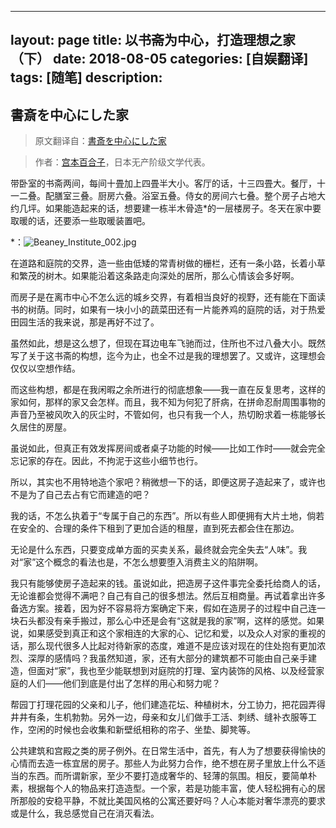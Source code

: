 
---
layout: page
title: 以书斋为中心，打造理想之家（下）
date: 2018-08-05
categories: [自娱翻译]
tags: [随笔]
description: 
---

## 書斎を中心にした家

>原文翻译自：[書斎を中心にした家](https://www.aozora.gr.jp/cards/000311/files/15954_28863.html)

>作者：[宫本百合子](https://www.aozora.gr.jp/cards/000311/files/15954_28863.html)，日本无产阶级文学代表。

带卧室的书斋两间，每间十畳加上四畳半大小。客厅的话，十三四畳大。餐厅，十一二叠。配膳室三叠。厨房六叠。浴室五叠。侍女的房间六七叠。整个房子占地大约几坪。如果能造起来的话，想要建一栋半木骨造*的一层楼房子。冬天在家中要取暖的话，还要添一些取暖装置吧。

*：![Beaney_Institute_002.jpg](https://upload-images.jianshu.io/upload_images/1229928-023393d63c67e05f.jpg?imageMogr2/auto-orient/strip%7CimageView2/2/w/1240)

在道路和庭院的交界，造一些由低矮的常青树做的栅栏，还有一条小路，长着小草和繁茂的树木。如果能沿着这条路走向深处的居所，那么心情该会多好啊。

而房子是在离市中心不怎么远的城乡交界，有着相当良好的视野，还有能在下面读书的树荫。同时，如果有一块小小的蔬菜田还有一片能养鸡的庭院的话，对于热爱田园生活的我来说，那是再好不过了。

虽然如此，想是这么想了，但现在耳边电车飞驰而过，住所也不过八叠大小。既然写了关于这书斋的构想，迄今为止，也全不过是我的理想罢了。又或许，这理想会仅仅以空想作结。

而这些构想，都是在我闲暇之余所进行的彻底想象——我一直在反复思考，这样的家如何，那样的家又会怎样。而且，我不知为何犯了肝病，在拼命忍耐周围事物的声音乃至被风吹入的灰尘时，不管如何，也只有我一个人，热切盼求着一栋能够长久居住的房屋。

虽说如此，但真正有效发挥房间或者桌子功能的时候——比如工作时——就会完全忘记家的存在。因此，不拘泥于这些小细节也行。


所以，其实也不用特地造个家吧？稍微想一下的话，即便这房子造起来了，或许也不是为了自己去占有它而建造的吧？

我的话，不怎么执着于“专属于自己的东西”。所以有些人即便拥有大片土地，倘若在安全的、合理的条件下租到了更加合适的租屋，直到死去都会住在那边。

无论是什么东西，只要变成单方面的买卖关系，最终就会完全失去“人味”。我对“家”这个概念的看法也是，不怎么想要堕入消费主义的陷阱啊。

我只有能够使房子造起来的钱。虽说如此，把造房子这件事完全委托给商人的话，无论谁都会觉得不满吧？自己有自己的很多想法。然后互相商量。再试着拿出许多备选方案。接着，因为好不容易将方案确定下来，假如在造房子的过程中自己连一块石头都没有亲手搬过，那么心中还是会有“这就是我的家”啊，这样的感觉。如果说，如果感受到真正和这个家相连的大家的心、记忆和爱，以及众人对家的重视的话，那么现代很多人比起对待新家的态度，难道不是应该对现在的住处抱有更加浓烈、深厚的感情吗？我虽然知道，家，还有大部分的建筑都不可能由自己亲手建造，但面对“家”，我也至少能联想到对庭院的打理、室内装饰的风格、以及经营家庭的人们——他们到底是付出了怎样的用心和努力呢？

帮园丁打理花园的父亲和儿子，他们建造花坛、种植树木，分工协力，把花园弄得井井有条，生机勃勃。另外一边，母亲和女儿们做手工活、刺绣、缝补衣服等工作，空闲的时候也会收集和新壁纸相称的帘子、坐垫、脚凳等。

公共建筑和宫殿之类的房子例外。在日常生活中，首先，有人为了想要获得愉快的心情而去造一栋宜居的房子。那些人为此努力合作，绝不想在房子里放上什么不适当的东西。而所谓新家，至少不要打造成奢华的、轻薄的氛围。相反，要简单朴素，根据每个人的物品来打造造型。一个家，若是功能丰富，使人轻松拥有心的居所那般的安稳平静，不就比美国风格的公寓还要好吗？人心本能对奢华漂亮的要求或是什么，我总感觉自己在消灭看法。
